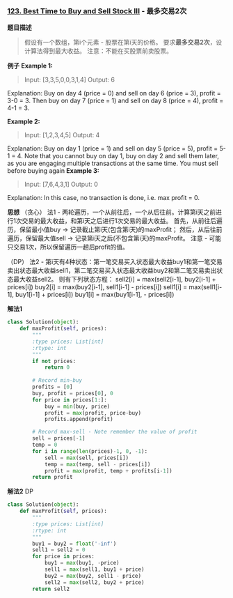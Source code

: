 ### [123. Best Time to Buy and Sell Stock III](https://leetcode.com/problems/best-time-to-buy-and-sell-stock-iii/description/) - 最多交易2次

**题目描述**
> 假设有一个数组，第i个元素 - 股票在第i天的价格。
> 要求**最多交易2次**，设计算法得到最大收益。
> 注意：不能在买股票前卖股票。

**例子**
**Example 1:**
> Input: [3,3,5,0,0,3,1,4]
Output: 6

Explanation: Buy on day 4 (price = 0) and sell on day 6 (price = 3), profit = 3-0 = 3.
             Then buy on day 7 (price = 1) and sell on day 8 (price = 4), profit = 4-1 = 3.

**Example 2:**
> Input: [1,2,3,4,5]
Output: 4

Explanation: Buy on day 1 (price = 1) and sell on day 5 (price = 5), profit = 5-1 = 4.
             Note that you cannot buy on day 1, buy on day 2 and sell them later, as you are
             engaging multiple transactions at the same time. You must sell before buying again
**Example 3:**
> Input: [7,6,4,3,1]
Output: 0

Explanation: In this case, no transaction is done, i.e. max profit = 0.

**思想**
（贪心）
法1 - 两轮遍历，一个从前往后，一个从后往前。计算第i天之前进行1次交易的最大收益，和第i天之后进行1次交易的最大收益。
首先，从前往后遍历，保留最小值buy → 记录截止第i天(包含第i天)的maxProfit；
然后，从后往前遍历，保留最大值sell → 记录第i天之后(不包含第i天)的maxProfit。
注意 - 可能只交易1次，所以保留遍历一趟后profit的值。

（DP）
法2 - 第i天有4种状态：第一笔交易买入状态最大收益buy1和第一笔交易卖出状态最大收益sell1，第二笔交易买入状态最大收益buy2和第二笔交易卖出状态最大收益sell2。
则有下列状态方程：
sell2[i] = max(sell2[i-1], buy2[i-1]  + prices[i])
buy2[i] = max(buy2[i-1], sell1[i-1]  - prices[i])
sell1[i] = max(sell1[i-1], buy1[i-1]  + prices[i])
buy1[i] = max(buy1[i-1],  - prices[i])

**解法1**
```python
class Solution(object):
    def maxProfit(self, prices):
        """
        :type prices: List[int]
        :rtype: int
        """
        if not prices:
            return 0
        
        # Record min-buy
        profits = [0]
        buy, profit = prices[0], 0
        for price in prices[1:]:
            buy = min(buy, price)
            profit = max(profit, price-buy)
            profits.append(profit)

        # Record max-sell - Note remember the value of profit
        sell = prices[-1]
        temp = 0
        for i in range(len(prices)-1, 0, -1):
            sell = max(sell, prices[i])
            temp = max(temp, sell - prices[i])
            profit = max(profit, temp + profits[i-1])
        return profit
```
**解法2**
DP
```python
class Solution(object):
    def maxProfit(self, prices):
        """
        :type prices: List[int]
        :rtype: int
        """
        buy1 = buy2 = float('-inf')
        sell1 = sell2 = 0
        for price in prices:
            buy1 = max(buy1, -price)
            sell1 = max(sell1, buy1 + price)
            buy2 = max(buy2, sell1 - price)
            sell2 = max(sell2, buy2 + price)
        return sell2
```